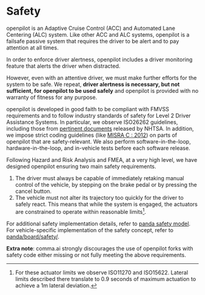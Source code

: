 # Safety

openpilot is an Adaptive Cruise Control (ACC) and Automated Lane Centering (ALC) system.
Like other ACC and ALC systems, openpilot is a failsafe passive system that requires the
driver to be alert and to pay attention at all times.

In order to enforce driver alertness, openpilot includes a driver monitoring feature
that alerts the driver when distracted.

However, even with an attentive driver, we must make further efforts for the system to be
safe. We repeat, **driver alertness is necessary, but not sufficient, for openpilot to be
used safely** and openpilot is provided with no warranty of fitness for any purpose.

openpilot is developed in good faith to be compliant with FMVSS requirements and to follow
industry standards of safety for Level 2 Driver Assistance Systems. In particular, we observe
ISO26262 guidelines, including those from [pertinent documents](https://www.nhtsa.gov/sites/nhtsa.dot.gov/files/documents/13498a_812_573_alcsystemreport.pdf)
released by NHTSA. In addition, we impose strict coding guidelines (like [MISRA C : 2012](https://www.misra.org.uk/what-is-misra/))
on parts of openpilot that are safety-relevant. We also perform software-in-the-loop,
hardware-in-the-loop, and in-vehicle tests before each software release.

Following Hazard and Risk Analysis and FMEA, at a very high level, we have designed openpilot
ensuring two main safety requirements.

1. The driver must always be capable of immediately retaking manual control of the vehicle,
   by stepping on the brake pedal or by pressing the cancel button.
2. The vehicle must not alter its trajectory too quickly for the driver to safely
   react. This means that while the system is engaged, the actuators are constrained
   to operate within reasonable limits[^1]. 

For additional safety implementation details, refer to [panda safety model](https://github.com/commaai/panda#safety-model). For vehicle-specific implementation of the safety concept, refer to [panda/board/safety/](https://github.com/commaai/panda/tree/master/board/safety).

**Extra note**: comma.ai strongly discourages the use of openpilot forks with safety code either missing or
  not fully meeting the above requirements.

[^1]: For these actuator limits we observe ISO11270 and ISO15622. Lateral limits described there translate to 0.9 seconds of maximum actuation to achieve a 1m lateral deviation. 


